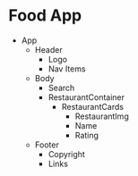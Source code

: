 # Food App

- App
  - Header
    - Logo
    - Nav Items
  - Body
    - Search
    - RestaurantContainer
      - RestaurantCards
        - RestaurantImg
        - Name
        - Rating
  - Footer
    - Copyright
    - Links
